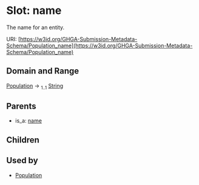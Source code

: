 
# Slot: name


The name for an entity.

URI: [https://w3id.org/GHGA-Submission-Metadata-Schema/Population_name](https://w3id.org/GHGA-Submission-Metadata-Schema/Population_name)


## Domain and Range

[Population](Population.md) &#8594;  <sub>1..1</sub> [String](types/String.md)

## Parents

 *  is_a: [name](name.md)

## Children


## Used by

 * [Population](Population.md)
